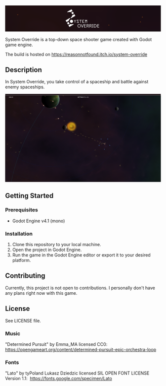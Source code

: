 ![System Override](https://github.com/algaj/SystemOverride/blob/main/.readme_graphics/logo_text.png?raw=true)

System Override is a top-down space shooter game created with Godot game engine. 

The build is hosted on https://reasonnotfound.itch.io/system-override 

## Description

In System Override, you take control of a spaceship and battle against enemy spaceships.

![screenshot](https://github.com/algaj/SystemOverride/blob/main/.readme_graphics/screenshot.png?raw=true)

## Getting Started

### Prerequisites

- Godot Engine v4.1 (mono)

### Installation

1. Clone this repository to your local machine.
2. Open the project in Godot Engine.
3. Run the game in the Godot Engine editor or export it to your desired platform.

## Contributing

Currently, this project is not open to contributions. I personally don't have any plans right now with this game.

## License
See LICENSE file.

### Music

"Determined Pursuit" by Emma_MA licensed CC0: 
https://opengameart.org/content/determined-pursuit-epic-orchestra-loop

### Fonts

"Lato" by tyPoland Lukasz Dziedzic licensed SIL OPEN FONT LICENSE Version 1.1: 
https://fonts.google.com/specimen/Lato
